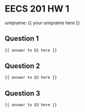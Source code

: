 # EECS 201 HW 1
uniqname: {{ your uniqname here }}

## Question 1
``` 1
{{ answer to Q1 here }}
```

## Question 2
``` 2
{{ answer to Q2 here }}
```

## Question 3
``` 3
{{ answer to Q3 here }}
```
